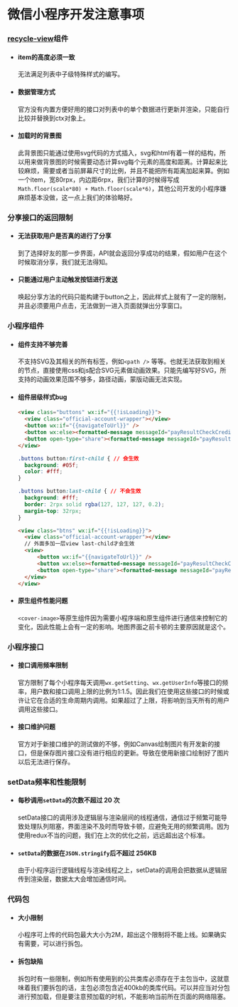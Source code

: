 # 微信小程序开发注意事项



### [recycle-view](https://developers.weixin.qq.com/miniprogram/dev/extended/component-plus/recycle-view.html)组件

- #### item的高度必须一致

  无法满足列表中子级特殊样式的编写。

- #### 数据管理方式

  官方没有内置方便好用的接口对列表中的单个数据进行更新并渲染，只能自行比较并替换到ctx对象上。

- #### 加载时的背景图

  此背景图只能通过使用svg代码的方式插入，svg和html有着一样的结构，所以用来做背景图的时候需要动态计算svg每个元素的高度和距离。计算起来比较麻烦，需要或者当前屏幕尺寸的比例，并且不能把所有距离加起来算。例如一个item，宽80rpx，内边距6rpx，我们计算的时候得写成`Math.floor(scale*80) + Math.floor(scale*6)`，其他公司开发的小程序嫌麻烦基本没做，这一点上我们的体验略好。

### 分享接口的返回限制

- #### 无法获取用户是否真的进行了分享

  到了选择好友的那一步界面，API就会返回分享成功的结果，假如用户在这个时候取消分享，我们就无法得知。

- #### 只能通过用户主动触发按钮进行发送

  唤起分享方法的代码只能构建于button之上，因此样式上就有了一定的限制，并且必须要用户点击，无法做到一进入页面就弹出分享窗口。

### 小程序组件

- #### 组件支持不够完善

  不支持SVG及其相关的所有标签，例如`<path />` 等等。也就无法获取到相关的节点，直接使用css和js配合SVG元素做动画效果。只能先编写好SVG，所支持的动画效果范围不够多，路径动画，蒙版动画无法实现。

- #### 组件层级样式bug

  ```html
  <view class="buttons" wx:if="{{!isLoading}}">
    <view class="official-account-wrapper"></view>
    <button wx:if="{{navigateToUrl}}" />
    <button wx:else><formatted-message messageId="payResultCheckCredits"/></button>
    <button open-type="share"><formatted-message messageId="payResultShareWithFriends" /></button>
  </view>
  ```

  ```css
  .buttons button:first-child { // 会生效
    background: #05f;
    color: #fff;
  }
  
  .buttons button:last-child { // 不会生效
    background: #fff;
    border: 2rpx solid rgba(127, 127, 127, 0.2);
    margin-top: 32rpx;
  }
  ```

  ```html
  <view class="btns" wx:if="{{!isLoading}}">
    <view class="official-account-wrapper"></view>
    // 外面多加一层view last-child才会生效
    <view>
    	<button wx:if="{{navigateToUrl}}" />
    	<button wx:else><formatted-message messageId="payResultCheckCredits"/></button>
    	<button open-type="share"><formatted-message messageId="payResultShareWithFriends" /></button>
    </view>
  </view>
  ```

- #### 原生组件性能问题

  `<cover-image>`等原生组件因为需要小程序端和原生组件进行通信来控制它的变化，因此性能上会有一定的影响。地图界面之前卡顿的主要原因就是这个。

### 小程序接口

- #### 接口调用频率限制

  官方限制了每个小程序每天调用`wx.getSetting`、`wx.getUserInfo`等接口的频率，用户数和接口调用上限的比例为1:1.5。因此我们在使用这些接口的时候或许让它在合适的生命周期内调用。如果超过了上限，将影响到当天所有的用户调用这些接口。

- #### 接口维护问题

  官方对于新接口维护的测试做的不够，例如Canvas绘制图片有开发新的接口，但是保存图片接口没有进行相应的更新。导致在使用新接口绘制好了图片以后无法进行保存。

### setData频率和性能限制

- #### 每秒调用`setData`的次数不超过 20 次

  setData接口的调用涉及逻辑层与渲染层间的线程通信，通信过于频繁可能导致处理队列阻塞，界面渲染不及时而导致卡顿，应避免无用的频繁调用。因为使用redux不当的问题，我们在上次的优化之前，远远超出这个标准。

- #### `setData`的数据在`JSON.stringify`后不超过 256KB

  由于小程序运行逻辑线程与渲染线程之上，setData的调用会把数据从逻辑层传到渲染层，数据太大会增加通信时间。

### 代码包

- #### 大小限制

  小程序可上传的代码包最大大小为2M，超出这个限制将不能上线。如果确实有需要，可以进行拆包。

- #### 拆包缺陷

  拆包时有一些限制，例如所有使用到的公共类库必须存在于主包当中，这就意味着我们要拆包的话，主包必须包含近400kb的类库代码。可以并应当对分包进行预加载，但是要注意预加载的时机，不能影响当前所在页面的网络阻塞。

